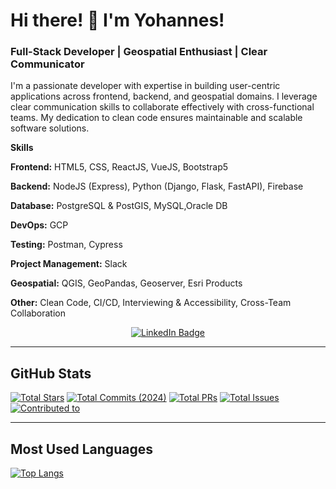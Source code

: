 # Hi there! 👋 I'm Yohannes!

### Full-Stack Developer | Geospatial Enthusiast | Clear Communicator

I'm a passionate developer with expertise in building user-centric applications across frontend, backend, and geospatial domains. I leverage clear communication skills to collaborate effectively with cross-functional teams. My dedication to clean code ensures maintainable and scalable software solutions.

**Skills**

**Frontend:** HTML5, CSS, ReactJS, VueJS, Bootstrap5

**Backend:** NodeJS (Express), Python (Django, Flask, FastAPI), Firebase

**Database:** PostgreSQL & PostGIS, MySQL,Oracle DB

**DevOps:** GCP

**Testing:** Postman, Cypress

**Project Management:** Slack

**Geospatial:** QGIS, GeoPandas, Geoserver, Esri Products

**Other:** Clean Code, CI/CD, Interviewing & Accessibility, Cross-Team Collaboration


<div align="center">
  <a href="https://www.linkedin.com/in/joeabrha/">
    <img src="https://img.shields.io/badge/LinkedIn-blue?style=for-the-badge&logo=linkedin&logoColor=white" alt="LinkedIn Badge"/>
  </a>
</div>

---

## GitHub Stats

[![Total Stars](https://img.shields.io/badge/Total%20Stars-1-yellow)](https://github.com/Yohannes19)
[![Total Commits (2024)](https://img.shields.io/badge/Total%20Commits%20(2024)-105-blue)](https://github.com/Yohannes19)
[![Total PRs](https://img.shields.io/badge/Total%20PRs-7-brightgreen)](https://github.com/Yohannes19)
[![Total Issues](https://img.shields.io/badge/Total%20Issues-0-orange)](https://github.com/Yohannes19)
[![Contributed to](https://img.shields.io/badge/Contributed%20to-0-brightgreen)](https://github.com/Yohannes19)

---

## Most Used Languages

[![Top Langs](https://github-readme-stats.vercel.app/api/top-langs/?username=Yohannes19&layout=compact)](https://github.com/Yohannes19)






<!--
**Yohannes19/Yohannes19** is a ✨ _special_ ✨ repository because its `README.md` (this file) appears on your GitHub profile.

Here are some ideas to get you started:


- 🤔 I’m looking for help with ...
- 💬 Ask me about ...

- 😄 Pronouns: ...
- ⚡ Fun fact: ...
-->
